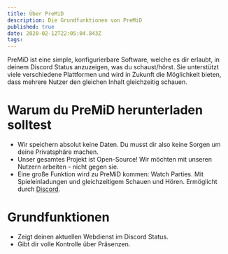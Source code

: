 ```yaml
---
title: Über PreMiD
description: Die Grundfunktionen von PreMiD
published: true
date: 2020-02-12T22:05:04.843Z
tags:
---
```


PreMiD ist eine simple, konfigurierbare Software, welche es dir erlaubt, in deinem Discord Status anzuzeigen, was du schaust/hörst. Sie unterstützt viele verschiedene Plattformen und wird in Zukunft die Möglichkeit bieten, dass mehrere Nutzer den gleichen Inhalt gleichzeitig schauen.

# Warum du PreMiD herunterladen solltest
- Wir speichern absolut keine Daten. Du musst dir also keine Sorgen um deine Privatsphäre machen.
- Unser gesamtes Projekt ist Open-Source! Wir möchten mit unseren Nutzern arbeiten - nicht gegen sie.
- Eine große Funktion wird zu PreMiD kommen: Watch Parties. Mit Spieleinladungen und gleichzeitigem Schauen und Hören. Ermöglicht durch [Discord](https://discordapp.com/).

# Grundfunktionen
- Zeigt deinen aktuellen Webdienst im Discord Status.
- Gibt dir volle Kontrolle über Präsenzen.